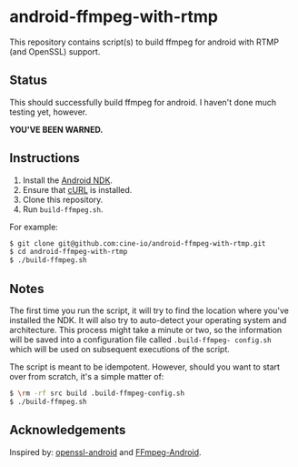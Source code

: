 # android-ffmpeg-with-rtmp

This repository contains script(s) to build ffmpeg for android with RTMP (and OpenSSL) support.

## Status

This should successfully build ffmpeg for android. I haven't done much testing yet, however.

**YOU'VE BEEN WARNED.**

## Instructions

1. Install the [Android NDK][android-ndk].
2. Ensure that [cURL][cURL] is installed.
3. Clone this repository.
4. Run `build-ffmpeg.sh`.

For example:

```bash
$ git clone git@github.com:cine-io/android-ffmpeg-with-rtmp.git
$ cd android-ffmpeg-with-rtmp
$ ./build-ffmpeg.sh
```

## Notes

The first time you run the script, it will try to find the location where
you've installed the NDK. It will also try to auto-detect your operating
system and architecture. This process might take a minute or two, so the
information will be saved into a configuration file called `.build-ffmpeg-
config.sh` which will be used on subsequent executions of the script.

The script is meant to be idempotent. However, should you want to start over
from scratch, it's a simple matter of:

```bash
$ \rm -rf src build .build-ffmpeg-config.sh
$ ./build-ffmpeg.sh
```

## Acknowledgements

Inspired by: [openssl-android][openssl-android] and [FFmpeg-Android][FFmpeg-Android].


<!-- external links -->
[openssl-android]:https://github.com/guardianproject/openssl-android
[FFmpeg-Android]:https://github.com/OnlyInAmerica/FFmpeg-Android
[android-ndk]:https://developer.android.com/tools/sdk/ndk/index.html
[cURL]:http://curl.haxx.se/